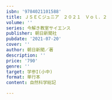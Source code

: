 ```yaml
---
isbn: '9784021101588'
title: ＪＳＥＣジュニア　２０２１　Ｖｏｌ．２
volume: ''
series: 今解き教室サイエンス
publisher: 朝日新聞社
pubdate: '2021-07-20'
cover: ''
author: 朝日新聞／著
description: ''
price: '790'
genre: ''
target: 学参I(小中)
format: 単行本
content: 自然科学総記

---
```

